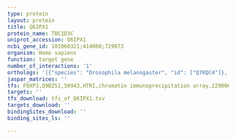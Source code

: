 ```yaml
---
type: protein
layout: protein
title: Q6IPX1
protein_name: TBC1D3C
uniprot_accession: Q6IPX1
ncbi_gene_id: 101060321;414060;729873
organism: Homo sapiens
function: target gene
number_of_interactions: '1'
orthologs: '[{"species": "Drosophila melanogaster", "id": ["Q7KQC4"]}, {"species": "Danio rerio", "id": ["Q5VSE2"]}]'
jaspar_matrices: ''
tfs: FOXP3,Q9BZS1,50943,HTRI,chromatin immunoprecipitation array,22900683%5Buid%5D+OR+20554955%5Buid%5D,No
targets: ''
tfs_download: tfs_of_Q6IPX1.tsv
targets_download: ''
bindingSites_download: ''
binding_sites_ls: ''

---
```

